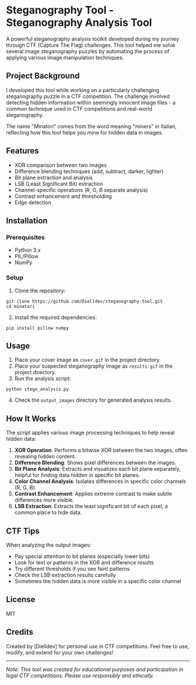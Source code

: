 # Steganography Tool - Steganography Analysis Tool

A powerful steganography analysis toolkit developed during my journey through CTF (Capture The Flag) challenges. This tool helped me solve several image steganography puzzles by automating the process of applying various image manipulation techniques.

## Project Background

I developed this tool while working on a particularly challenging steganography puzzle in a CTF competition. The challenge involved detecting hidden information within seemingly innocent image files - a common technique used in CTF competitions and real-world steganography.

The name "Minatori" comes from the word meaning "miners" in Italian, reflecting how this tool helps you mine for hidden data in images.

## Features

- XOR comparison between two images
- Difference blending techniques (add, subtract, darker, lighter)
- Bit plane extraction and analysis
- LSB (Least Significant Bit) extraction
- Channel-specific operations (R, G, B separate analysis)
- Contrast enhancement and thresholding
- Edge detection

## Installation

### Prerequisites
- Python 3.x
- PIL/Pillow
- NumPy

### Setup

1. Clone the repository:
```
git clone https://github.com/Dielldev/steganography-tool.git
cd minatori
```

2. Install the required dependencies:
```
pip install pillow numpy
```

## Usage

1. Place your cover image as `cover.gif` in the project directory.
2. Place your suspected steganography image as `results.gif` in the project directory.
3. Run the analysis script:
```
python stego_analysis.py
```
4. Check the `output_images` directory for generated analysis results.

## How It Works

The script applies various image processing techniques to help reveal hidden data:

1. **XOR Operation**: Performs a bitwise XOR between the two images, often revealing hidden content.
2. **Difference Blending**: Shows pixel differences between the images.
3. **Bit Plane Analysis**: Extracts and visualizes each bit plane separately, helpful for finding data hidden in specific bit planes.
4. **Color Channel Analysis**: Isolates differences in specific color channels (R, G, B).
5. **Contrast Enhancement**: Applies extreme contrast to make subtle differences more visible.
6. **LSB Extraction**: Extracts the least significant bit of each pixel, a common place to hide data.

## CTF Tips

When analyzing the output images:
- Pay special attention to bit planes (especially lower bits)
- Look for text or patterns in the XOR and difference results
- Try different thresholds if you see faint patterns
- Check the LSB extraction results carefully
- Sometimes the hidden data is more visible in a specific color channel

## License

MIT

## Credits

Created by [Dielldev] for personal use in CTF competitions. Feel free to use, modify, and extend for your own challenges!

---

*Note: This tool was created for educational purposes and participation in legal CTF competitions. Please use responsibly and ethically.*